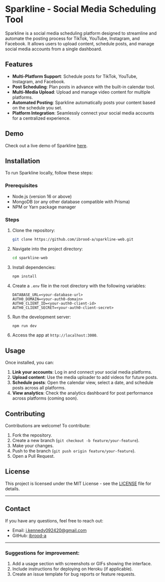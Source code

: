# Sparkline - Social Media Scheduling Tool

Sparkline is a social media scheduling platform designed to streamline and automate the posting process for TikTok, YouTube, Instagram, and Facebook. It allows users to upload content, schedule posts, and manage social media accounts from a single dashboard.

## Features

- **Multi-Platform Support**: Schedule posts for TikTok, YouTube, Instagram, and Facebook.
- **Post Scheduling**: Plan posts in advance with the built-in calendar tool.
- **Multi-Media Upload**: Upload and manage video content for multiple platforms.
- **Automated Posting**: Sparkline automatically posts your content based on the schedule you set.
- **Platform Integration**: Seamlessly connect your social media accounts for a centralized experience.

## Demo

Check out a live demo of Sparkline [here](https://post-us-web-panel.vercel.app/).

## Installation

To run Sparkline locally, follow these steps:

### Prerequisites

- Node.js (version 16 or above)
- MongoDB (or any other database compatible with Prisma)
- NPM or Yarn package manager

### Steps

1. Clone the repository:

    ```bash
    git clone https://github.com/ibrood-a/sparkline-web.git
    ```

2. Navigate into the project directory:

    ```bash
    cd sparkline-web
    ```

3. Install dependencies:

    ```bash
    npm install
    ```

4. Create a `.env` file in the root directory with the following variables:

    ```
    DATABASE_URL=<your-database-url>
    AUTH0_DOMAIN=<your-auth0-domain>
    AUTH0_CLIENT_ID=<your-auth0-client-id>
    AUTH0_CLIENT_SECRET=<your-auth0-client-secret>
    ```

5. Run the development server:

    ```bash
    npm run dev
    ```

6. Access the app at `http://localhost:3000`.

## Usage

Once installed, you can:

1. **Link your accounts**: Log in and connect your social media platforms.
2. **Upload content**: Use the media uploader to add videos for future posts.
3. **Schedule posts**: Open the calendar view, select a date, and schedule posts across all platforms.
4. **View analytics**: Check the analytics dashboard for post performance across platforms (coming soon).

## Contributing

Contributions are welcome! To contribute:

1. Fork the repository.
2. Create a new branch (`git checkout -b feature/your-feature`).
3. Make your changes.
4. Push to the branch (`git push origin feature/your-feature`).
5. Open a Pull Request.

## License

This project is licensed under the MIT License - see the [LICENSE](LICENSE) file for details.

---

## Contact

If you have any questions, feel free to reach out:

- Email: j.kennedy092420@gmail.com
- GitHub: [ibrood-a](https://github.com/ibrood-a)

---

### Suggestions for improvement:
1. Add a usage section with screenshots or GIFs showing the interface.
2. Include instructions for deploying on Heroku (if applicable).
3. Create an issue template for bug reports or feature requests.
